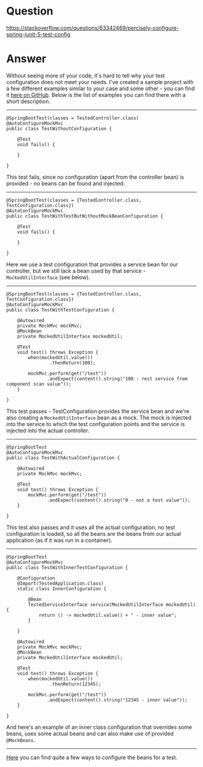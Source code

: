 # Question
https://stackoverflow.com/questions/63342469/percisely-configure-spring-junit-5-test-config

# Answer
Without seeing more of your code, it's hard to tell why your test configuration does not meet your needs. I've created a sample project with a few different examples similar to your case and some other - you can find it [here on GitHub][1]. Below is the list of examples you can find there with a short description.

---

    @SpringBootTest(classes = TestedController.class)
    @AutoConfigureMockMvc
    public class TestWithoutConfiguration {
    
        @Test
        void fails() {
    
        }
    
    }

This test fails, since no configuration (apart from the controller bean) is provided - no beans can be found and injected.

---

    @SpringBootTest(classes = {TestedController.class, TestConfiguration.class})
    @AutoConfigureMockMvc
    public class TestWithTestButWithoutMockBeanConfiguration {
    
        @Test
        void fails() {
    
        }
    
    }

Here we use a test configuration that provides a service bean for our controller, but we still lack a bean used by that service - `MockedUtilInterface` (see below).

---

    @SpringBootTest(classes = {TestedController.class, TestConfiguration.class})
    @AutoConfigureMockMvc
    public class TestWithTestConfiguration {
    
        @Autowired
        private MockMvc mockMvc;
        @MockBean
        private MockedUtilInterface mockedUtil;
    
        @Test
        void test() throws Exception {
            when(mockedUtil.value())
                    .thenReturn(100);
    
            mockMvc.perform(get("/test"))
                   .andExpect(content().string("100 - rest service from component scan value"));
        }
    
    }

This test passes - TestConfiguration provides the service bean and we're also creating a `MockedUtilInterface` bean as a mock. The mock is injected into the service to which the test configuration points and the service is injected into the actual controller.

---

    @SpringBootTest
    @AutoConfigureMockMvc
    public class TestWithActualConfiguration {
    
        @Autowired
        private MockMvc mockMvc;
    
        @Test
        void test() throws Exception {
            mockMvc.perform(get("/test"))
                   .andExpect(content().string("0 - not a test value"));
        }
    
    }

This test also passes and it uses all the actual configuration, no test configuration is loaded, so all the beans are the beans from our actual application (as if it was run in a container).

---

    @SpringBootTest
    @AutoConfigureMockMvc
    public class TestWithInnerTestConfiguration {
    
        @Configuration
        @Import(TestedApplication.class)
        static class InnerConfiguration {
    
            @Bean
            TestedServiceInterface service(MockedUtilInterface mockedUtil) {
                return () -> mockedUtil.value() + " - inner value";
            }
    
        }
    
        @Autowired
        private MockMvc mockMvc;
        @MockBean
        private MockedUtilInterface mockedUtil;
    
        @Test
        void test() throws Exception {
            when(mockedUtil.value())
                    .thenReturn(12345);
    
            mockMvc.perform(get("/test"))
                   .andExpect(content().string("12345 - inner value"));
        }
    
    }

And here's an example of an inner class configuration that overrides some beans, uses some actual beans and can also make use of provided `@MockBeans`.

---

[Here][2] you can find quite a few ways to configure the beans for a test.


  [1]: https://github.com/Jonarzz/stack-overflow/tree/63342469
  [2]: https://reflectoring.io/spring-boot-test/
